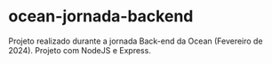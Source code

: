 # ocean-jornada-backend
Projeto realizado durante a jornada Back-end da Ocean (Fevereiro de 2024). Projeto com NodeJS e Express.
